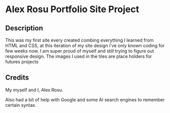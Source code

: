 # Alex Rosu Portfolio Site Project

## Description

This was my first site every created combing everything I learned from HTML and CSS, at this iteration of my site design i've only known coding for few weeks now. I am super proud of myself and still trying to figure out responsive design. The images I used in the tiles are place holders for futures projects

## Credits

My myself and I, Alex Rosu.

Also had a bit of help with Google and some AI search engines to remember certain syntax.